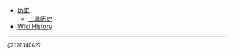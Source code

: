 - [历史](/0003_历史)
  - [工具历史](/0004_历史_工具)
- [Wiki History](/hist)

---
<kbd><sub>@2120340627</sub></kbd>
